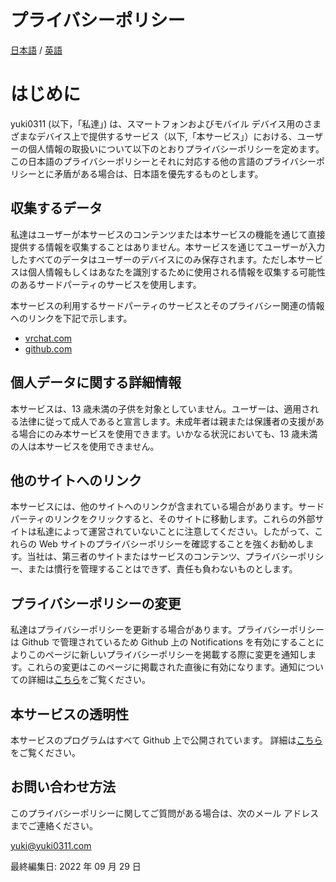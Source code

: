 # プライバシーポリシー

[日本語](ja.md) / [英語](en.md)

# はじめに

yuki0311 (以下，「私達」) は、スマートフォンおよびモバイル デバイス用のさまざまなデバイス上で提供するサービス（以下,「本サービス」）における、ユーザーの個人情報の取扱いについて以下のとおりプライバシーポリシーを定めます。
この日本語のプライバシーポリシーとそれに対応する他の言語のプライバシーポリシーとに矛盾がある場合は、日本語を優先するものとします。

## 収集するデータ

私達はユーザーが本サービスのコンテンツまたは本サービスの機能を通じて直接提供する情報を収集することはありません。本サービスを通じてユーザーが入力したすべてのデータはユーザーのデバイスにのみ保存されます。ただし本サービスは個人情報もしくはあなたを識別するために使用される情報を収集する可能性のあるサードパーティのサービスを使用します。

本サービスの利用するサードパーティのサービスとそのプライバシー関連の情報へのリンクを下記で示します。

- [vrchat.com](https://hello.vrchat.com/privacy)
- [github.com](https://docs.github.com/en/site-policy/privacy-policies)

## 個人データに関する詳細情報

本サービスは、13 歳未満の子供を対象としていません。ユーザーは、適用される法律に従って成人であると宣言します。未成年者は親または保護者の支援がある場合にのみ本サービスを使用できます。いかなる状況においても、13 歳未満の人は本サービスを使用できません。
​

## 他のサイトへのリンク

本サービスには、他のサイトへのリンクが含まれている場合があります。サードパーティのリンクをクリックすると、そのサイトに移動します。これらの外部サイトは私達によって運営されていないことに注意してください。したがって、これらの Web サイトのプライバシーポリシーを確認することを強くお勧めします。当社は、第三者のサイトまたはサービスのコンテンツ、プライバシーポリシー、または慣行を管理することはできず、責任も負わないものとします。

## プライバシーポリシーの変更

私達はプライバシーポリシーを更新する場合があります。プライバシーポリシーは Github で管理されているため Github 上の Notifications を有効にすることによりこのページに新しいプライバシーポリシーを掲載する際に変更を通知します。これらの変更はこのページに掲載された直後に有効になります。通知についての詳細は[こちら](https://docs.github.com/en/account-and-profile/managing-subscriptions-and-notifications-on-github/setting-up-notifications/configuring-notifications)をご覧ください。

## 本サービスの透明性

本サービスのプログラムはすべて Github 上で公開されています。
詳細は[こちら](https://github.com/fa0311/vrc_manager)をご覧ください。

## お問い合わせ方法

このプライバシーポリシーに関してご質問がある場合は、次のメール アドレスまでご連絡ください。

yuki@yuki0311.com

最終編集日: 2022 年 09 月 29 日
